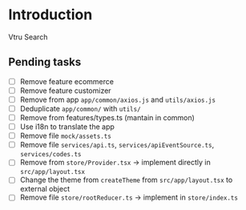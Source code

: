 # Introduction

Vtru Search

## Pending tasks

-   [ ] Remove feature ecommerce
-   [ ] Remove feature customizer
-   [ ] Remove from app `app/common/axios.js` and `utils/axios.js`
-   [ ] Deduplicate `app/common/` with `utils/`
-   [ ] Remove from features/types.ts (mantain in common)
-   [ ] Use i18n to translate the app
-   [ ] Remove file `mock/assets.ts`
-   [ ] Remove file `services/api.ts`, `services/apiEventSource.ts`, `services/codes.ts`
-   [ ] Remove from `store/Provider.tsx` -> implement directly in `src/app/layout.tsx`
-   [ ] Change the theme from `createTheme` from `src/app/layout.tsx` to external object
-   [ ] Remove file `store/rootReducer.ts` -> implement in `store/index.ts`
